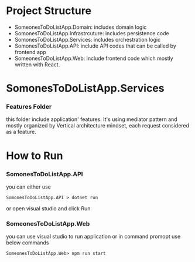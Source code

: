# Project Structure
- SomeonesToDoListApp.Domain: includes domain logic 
- SomonesToDoListApp.Infrastrcuture: includes persistence code
- SomonesToDoListApp.Services: includes orchestration logic
- SomonesToDoListApp.API: include API codes that can be called by frontend app
- SomeonesToDoListApp.Web: include frontend code which mostly written with React.

# SomonesToDoListApp.Services
### Features Folder
this folder include application' features. It's using mediator pattern and mostly organized by Vertical architecture mindset, each request considered as a feature.

# How to Run
### SomonesToDoListApp.API
you can either use 
    
    SomonesToDoListApp.API > dotnet run
or open visual studio and click Run

### SomeonesToDoListApp.Web
you can use visual studio to run application or in command promopt use
below commands

    SomeonesToDoListApp.Web> npm run start
    